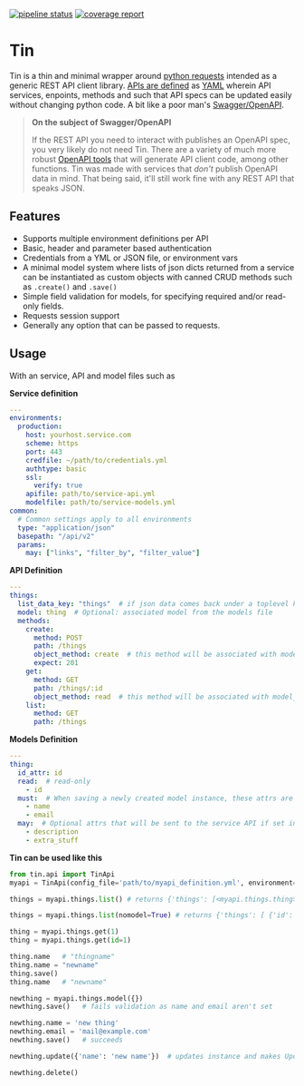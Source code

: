 [![pipeline status](https://gitlab.com/explody/tin/badges/main/pipeline.svg)](https://gitlab.com/explody/tin/-/commits/main) [![coverage report](https://gitlab.com/explody/tin/badges/main/coverage.svg)](https://gitlab.com/explody/tin/-/commits/main)

# Tin

Tin is a thin and minimal wrapper around [python requests](https://docs.python-requests.org/en/master/index.html) intended as a generic REST API client library.  [APIs are defined](https://gitlab.com/explody/tin-apis/) as [YAML](https://yaml.org/) wherein API services, enpoints, methods and such that API specs can be updated easily without changing python code.  A bit like a poor man's [Swagger/OpenAPI](https://www.openapis.org/).


> **On the subject of Swagger/OpenAPI**
> 
> If the REST API you need to interact with publishes an OpenAPI spec, you very 
> likely do not need Tin.  There are a variety of much more robust
> [OpenAPI tools](https://openapi.tools/) that will generate API 
> client code, among other functions.
> Tin was made with services that _don't_ publish OpenAPI data in mind. That being said, it'll still work fine with any REST API that speaks JSON.

## Features

* Supports multiple environment definitions per API
* Basic, header and parameter based authentication
* Credentials from a YML or JSON file, or environment vars
* A minimal model system where lists of json dicts returned from a service 
  can be instantiated as custom objects with canned CRUD methods such
  as `.create()` and `.save()`
* Simple field validation for models, for specifying required and/or read-only fields.
* Requests session support
* Generally any option that can be passed to requests.

## Usage

With an service, API and model files such as

**Service definition**

```yaml
---
environments:
  production:
    host: yourhost.service.com
    scheme: https
    port: 443
    credfile: ~/path/to/credentials.yml
    authtype: basic
    ssl:
      verify: true
    apifile: path/to/service-api.yml
    modelfile: path/to/service-models.yml
common:
  # Common settings apply to all environments
  type: "application/json"
  basepath: "/api/v2"
  params:
    may: ["links", "filter_by", "filter_value"]
```

**API Definition**

```yaml
---
things:
  list_data_key: "things"  # if json data comes back under a toplevel key
  model: thing  # Optional: associated model from the models file
  methods:
    create:
      method: POST
      path: /things
      object_method: create  # this method will be associated with model_instance.create()
      expect: 201
    get:
      method: GET
      path: /things/:id
      object_method: read  # this method will be associated with model_instance.refresh()
    list:
      method: GET
      path: /things
```

**Models Definition**

```yaml
---
thing:
  id_attr: id
  read:  # read-only
    - id
  must:  # When saving a newly created model instance, these attrs are required
    - name
    - email
  may:  # Optional attrs that will be sent to the service API if set in the model instance
    - description
    - extra_stuff

```

**Tin can be used like this**

```python
from tin.api import TinApi
myapi = TinApi(config_file='path/to/myapi_definition.yml', environment='production')

things = myapi.things.list() # returns {'things': [<myapi.things.thing>, <myapi.things.thing>...]}

things = myapi.things.list(nomodel=True) # returns {'things': [ {'id': 1, name: 'thingname', 'email': 'mail@example.com'} ... ]

thing = myapi.things.get(1)
thing = myapi.things.get(id=1)

thing.name   # "thingname"
thing.name = "newname"
thing.save()
thing.name   # "newname"

newthing = myapi.things.model({})
newthing.save()   # fails validation as name and email aren't set

newthing.name = 'new thing'
newthing.email = 'mail@example.com'
newthing.save()   # succeeds

newthing.update({'name': 'new name'})  # updates instance and makes Update API call

newthing.delete() 

```

